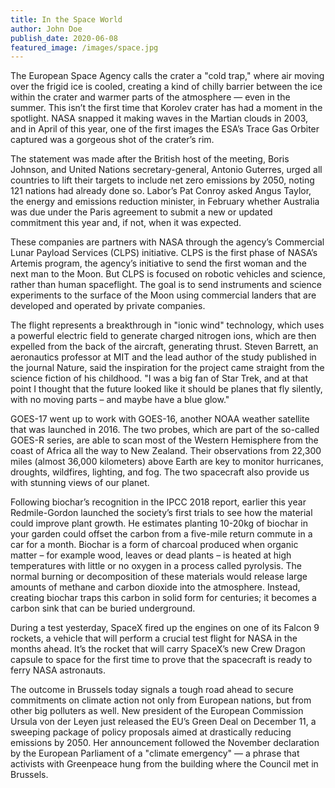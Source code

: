 ```yaml
---
title: In the Space World
author: John Doe
publish_date: 2020-06-08
featured_image: /images/space.jpg
---
```


The European Space Agency calls the crater a "cold trap," where air moving over the frigid ice is cooled, creating a kind of chilly barrier between the ice within the crater and warmer parts of the atmosphere — even in the summer. This isn’t the first time that Korolev crater has had a moment in the spotlight. NASA snapped it making waves in the Martian clouds in 2003, and in April of this year, one of the first images the ESA’s Trace Gas Orbiter captured was a gorgeous shot of the crater’s rim.

The statement was made after the British host of the meeting, Boris Johnson, and United Nations secretary-general, Antonio Guterres, urged all countries to lift their targets to include net zero emissions by 2050, noting 121 nations had already done so. Labor’s Pat Conroy asked Angus Taylor, the energy and emissions reduction minister, in February whether Australia was due under the Paris agreement to submit a new or updated commitment this year and, if not, when it was expected.

These companies are partners with NASA through the agency’s Commercial Lunar Payload Services (CLPS) initiative. CLPS is the first phase of NASA’s Artemis program, the agency’s initiative to send the first woman and the next man to the Moon. But CLPS is focused on robotic vehicles and science, rather than human spaceflight. The goal is to send instruments and science experiments to the surface of the Moon using commercial landers that are developed and operated by private companies.

The flight represents a breakthrough in "ionic wind" technology, which uses a powerful electric field to generate charged nitrogen ions, which are then expelled from the back of the aircraft, generating thrust. Steven Barrett, an aeronautics professor at MIT and the lead author of the study published in the journal Nature, said the inspiration for the project came straight from the science fiction of his childhood. "I was a big fan of Star Trek, and at that point I thought that the future looked like it should be planes that fly silently, with no moving parts – and maybe have a blue glow."

GOES-17 went up to work with GOES-16, another NOAA weather satellite that was launched in 2016. The two probes, which are part of the so-called GOES-R series, are able to scan most of the Western Hemisphere from the coast of Africa all the way to New Zealand. Their observations from 22,300 miles (almost 36,000 kilometers) above Earth are key to monitor hurricanes, droughts, wildfires, lighting, and fog. The two spacecraft also provide us with stunning views of our planet.

Following biochar’s recognition in the IPCC 2018 report, earlier this year Redmile-Gordon launched the society’s first trials to see how the material could improve plant growth. He estimates planting 10-20kg of biochar in your garden could offset the carbon from a five-mile return commute in a car for a month. Biochar is a form of charcoal produced when organic matter – for example wood, leaves or dead plants – is heated at high temperatures with little or no oxygen in a process called pyrolysis. The normal burning or decomposition of these materials would release large amounts of methane and carbon dioxide into the atmosphere. Instead, creating biochar traps this carbon in solid form for centuries; it becomes a carbon sink that can be buried underground.

During a test yesterday, SpaceX fired up the engines on one of its Falcon 9 rockets, a vehicle that will perform a crucial test flight for NASA in the months ahead. It’s the rocket that will carry SpaceX’s new Crew Dragon capsule to space for the first time to prove that the spacecraft is ready to ferry NASA astronauts.

The outcome in Brussels today signals a tough road ahead to secure commitments on climate action not only from European nations, but from other big polluters as well. New president of the European Commission Ursula von der Leyen just released the EU’s Green Deal on December 11, a sweeping package of policy proposals aimed at drastically reducing emissions by 2050. Her announcement followed the November declaration by the European Parliament of a "climate emergency" — a phrase that activists with Greenpeace hung from the building where the Council met in Brussels.
